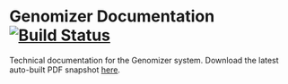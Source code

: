 Genomizer Documentation [![Build Status](https://secure.travis-ci.org/genomizer/genomizer-documentation.svg?branch=master)](http://travis-ci.org/genomizer/genomizer-documentation)
===================

Technical documentation for the Genomizer system. Download the latest auto-built PDF snapshot [here](https://github.com/genomizer/genomizer-downloads/raw/documentation/main.pdf).

